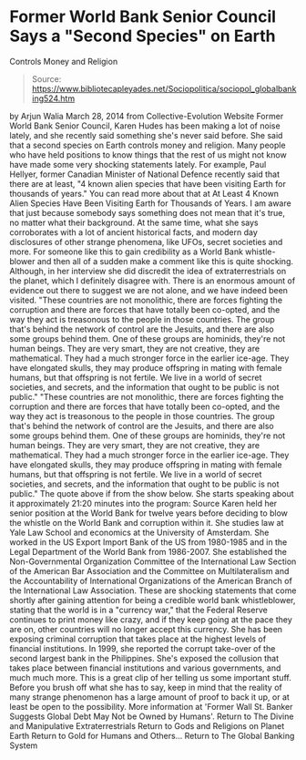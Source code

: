 # Former World Bank Senior Council Says a "Second Species" on Earth 
Controls Money and Religion

> Source: https://www.bibliotecapleyades.net/Sociopolitica/sociopol_globalbanking524.htm

by Arjun Walia March 28, 2014 from Collective-Evolution Website
Former World Bank Senior Council, Karen Hudes has been making a lot of noise lately, and she recently said something she's never said before.
She said that a second species on Earth controls money and religion. Many people who have held positions to know things that the rest of us might not know have made some very shocking statements lately.
For example, Paul Hellyer, former Canadian Minister of National Defence recently said that there are at least,
"4 known alien species that have been visiting Earth for thousands of years."
You can read more about that at At Least 4 Known Alien Species Have Been Visiting Earth for Thousands of Years.
I am aware that just because somebody says something does not mean that it's true, no matter what their background.
At the same time, what she says corroborates with a lot of ancient historical facts, and modern day disclosures of other strange phenomena, like UFOs, secret societies and more. For someone like this to gain credibility as a World Bank whistle-blower and then all of a sudden make a comment like this is quite shocking.
Although, in her interview she did discredit the idea of extraterrestrials on the planet, which I definitely disagree with.
There is an enormous amount of evidence out there to suggest we are not alone, and we have indeed been visited.
"These countries are not monolithic, there are forces fighting the corruption and there are forces that have totally been co-opted, and the way they act is treasonous to the people in those countries. The group that's behind the network of control are the Jesuits, and there are also some groups behind them. One of these groups are hominids, they're not human beings. They are very smart, they are not creative, they are mathematical. They had a much stronger force in the earlier ice-age. They have elongated skulls, they may produce offspring in mating with female humans, but that offspring is not fertile. We live in a world of secret societies, and secrets, and the information that ought to be public is not public."
"These countries are not monolithic, there are forces fighting the corruption and there are forces that have totally been co-opted, and the way they act is treasonous to the people in those countries.
The group that's behind the network of control are the Jesuits, and there are also some groups behind them. One of these groups are hominids, they're not human beings. They are very smart, they are not creative, they are mathematical.
They had a much stronger force in the earlier ice-age. They have elongated skulls, they may produce offspring in mating with female humans, but that offspring is not fertile.
We live in a world of secret societies, and secrets, and the information that ought to be public is not public."
The quote above if from the show below.
She starts speaking about it approximately 21:20 minutes into the program:
Source
Karen held her senior position at the World Bank for twelve years before deciding to blow the whistle on the World Bank and corruption within it.
She studies law at Yale Law School and economics at the University of Amsterdam. She worked in the US Export Import Bank of the US from 1980-1985 and in the Legal Department of the World Bank from 1986-2007.
She established the Non-Governmental Organization Committee of the International Law Section of the American Bar Association and the Committee on Multilateralism and the Accountability of International Organizations of the American Branch of the International Law Association.
These are shocking statements that come shortly after gaining attention for being a credible world bank whistleblower, stating that the world is in a "currency war," that the Federal Reserve continues to print money like crazy, and if they keep going at the pace they are on, other countries will no longer accept this currency.
She has been exposing criminal corruption that takes place at the highest levels of financial institutions. In 1999, she reported the corrupt take-over of the second largest bank in the Philippines.
She's exposed the collusion that takes place between financial institutions and various governments, and much much more.
This is a great clip of her telling us some important stuff. Before you brush off what she has to say, keep in mind that the reality of many strange phenomenon has a large amount of proof to back it up, or at least be open to the possibility.
More information at 'Former Wall St. Banker Suggests Global Debt May Not be Owned by Humans'.
Return to The Divine and Manipulative Extraterrestrials
Return to Gods and Religions on Planet Earth
Return to Gold for Humans and Others...
Return to The Global Banking System

